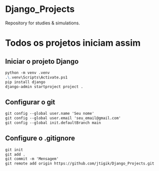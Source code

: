 # Django_Projects
Repository for studies &amp; simulations.

# Todos os projetos iniciam assim

## Iniciar o projeto Django

```md
python -m venv .venv
.\.venv\Scripts\Activate.ps1
pip install django
django-admin startproject project .
```

## Configurar o git

```txt
git config --global user.name 'Seu nome'
git config --global user.email 'seu_email@gmail.com'
git config --global init.defaultBranch main
```

## Configure o .gitignore

```txt
git init
git add .
git commit -m 'Mensagem'
git remote add origin https://github.com/jtigik/Django_Projects.git
```

